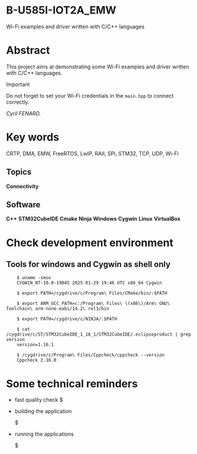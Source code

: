 # B-U585I-IOT2A_EMW
Wi-Fi examples and driver written with C/C++ languages

# Abstract

This project aims at demonstrating some Wi-Fi examples and driver written with C/C++ languages.

> [!IMPORTANT]
> Do not forget to set your Wi-Fi credentials in the `main.hpp` to connect correctly.


_Cyril FENARD._

# Key words
CRTP, DMA, EMW, FreeRTOS, LwIP, RAII, SPI, STM32, TCP, UDP, Wi-Fi

## Topics

**Connectivity**

## Software

**C++** **STM32CubeIDE** **Cmake** **Ninja**
**Windows** **Cygwin** **Linux** **VirtualBox**


# Check development environment

## Tools for windows and Cygwin as shell only

```shell
    $ uname -smov
    CYGWIN_NT-10.0-19045 2025-01-29 19:46 UTC x86_64 Cygwin

    $ export PATH=/cygdrive/c/Program\ Files/CMake/bin/:$PATH

    $ export ARM_GCC_PATH=c:/Program\ Files\ \(x86\)/Arm\ GNU\ Toolchain\ arm-none-eabi/14.2\ rel1/bin

    $ export PATH=/cygdrive/c/NINJA/:$PATH

    $ cat /cygdrive/c/ST/STM32CubeIDE_1_16_1/STM32CubeIDE/.eclipseproduct | grep version
    version=1.16.1

    $ /cygdrive/c/Program\ Files/Cppcheck/cppcheck --version
    Cppcheck 2.16.0
```

# Some technical reminders

  * fast quality check
    $

  * building the application

    $

  * running the applications

    $
